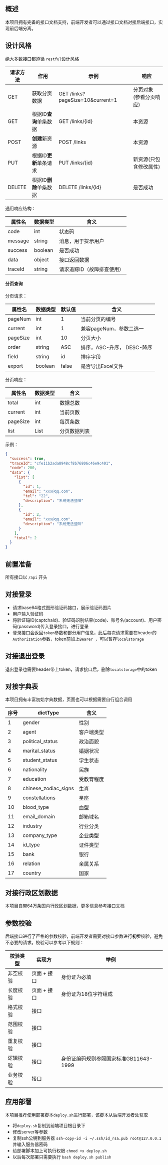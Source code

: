 ## 概述

本项目拥有完备的接口文档支持，前端开发者可以通过接口文档对接后端接口，实现前后端分离。

## 设计风格

绝大多数接口都遵循 `restful`设计风格

| 请求方法   | 作用             | 示例                                 | 响应            |
|--------|----------------|------------------------------------|---------------|
| GET    | 获取分页数据         | GET   /links?pageSize=10&current=1 | 分页对象 (参看分页响应) |
| GET    | 根据ID**查询**单条数据 | GET   /links/{id}                  | 本资源           |
| POST   | **创建**新资源      | POST   /links                      | 本资源           |
| PUT    | 根据ID**更新**单条请求 | PUT   /links/{id}                  | 新资源(只包含修改属性)  |
| DELETE | 根据ID**删除**单条数据 | DELETE   /links/{id}               | 是否成功          |

通用响应结构：

| 属性名     | 数据类型    | 含义             |
|---------|---------|----------------|
| code    | int     | 状态码            |
| message | string  | 消息，用于提示用户      |
| success | boolean | 是否成功           |
| data    | object  | 接口返回数据         |
| traceId | string  | 请求追踪ID（故障排查使用） |

#### 分页查询

分页请求：

| 属性名      | 数据类型    | 默认值   | 含义                 |
|----------|---------|-------|--------------------|
| pageNum  | int     | 1     | 当前分页的编号            |
| current  | int     | 1     | 兼容pageNum，参数二选一    |
| pageSize | int     | 10    | 分页大小               |
| order    | string  | ASC   | 排序，ASC-升序， DESC-降序 |
| field    | string  | id    | 排序字段               |
| export   | boolean | false | 是否导出Excel文件        |

分页响应：

| 属性名      | 数据类型 | 含义     |
|----------|------|--------|
| total    | int  | 数据总数   |
| current  | int  | 当前页数   |
| pageSize | int  | 每页条数   |
| list     | List | 分页数据列表 |

示例：

```json
{
  "success": true,
  "traceId": "cfe11b2ada8948cf8b76806c46e9c401",
  "code": 200,
  "data": {
    "list": [
      {
        "id": 1,
        "email": "xxx@qq.com",
        "tel": "22",
        "description": "系统无法登陆"
      },
      {
        "id": 2,
        "email": "xxx@qq.com",
        "description": "系统无法登陆"
      }
    ],
    "total": 2
  }
}
```

## 前置准备

所有接口以 `/api` 开头

## 对接登录

- 请求base64格式图形验证码接口，展示验证码图片
- 用户输入验证码
- 将验证码ID(captchaId)、验证码识别结果(code)、账号名(account)、用户密码(password)传入登录接口，进行登录
- 登录接口会返回`token`参数和部分用户信息，此后每次请求需要在header的`Authorization`参数，token前加上`Bearer `，可以暂存`localstorage`

## 对接退出登录

退出登录也需要header带上token，请求接口后，删除`localstorage`中的token

## 对接字典表

本项目拥有丰富初始字典数据，页面也可以根据需要自行组合调用

| 序号 | dictType             | 含义    |
|----|----------------------|-------|
| 1  | gender               | 性别    |
| 2  | agent                | 客户端类型 |
| 3  | political_status     | 政治面貌  |
| 4  | marital_status       | 婚姻状况  |
| 5  | student_status       | 学生状态  |
| 6  | nationality          | 民族    |
| 7  | education            | 受教育程度 |
| 8  | chinese_zodiac_signs | 生肖    |
| 9  | constellations       | 星座    |
| 10 | blood_type           | 血型    |
| 11 | email_domain         | 邮箱域名  |
| 12 | industry             | 行业分类  |
| 13 | company_type         | 企业类型  |
| 14 | id_type              | 证件类型  |
| 15 | bank                 | 银行    |
| 16 | relation             | 亲属关系  |
| 17 | country              | 国家    |

## 对接行政区划数据

本项目自带64万条国内行政区划数据，更多信息参考接口文档

## 参数校验

后端接口进行了严格的参数校验，前端开发者需要对接口参数进行**初步**校验，避免不必要的请求。校验可以参考以下规则：

| 校验类型 | 实现方     | 举例                        |
|------|---------|---------------------------|
| 非空校验 | 页面 + 接口 | 身份证为必填                    |
| 长度校验 | 页面 + 接口 | 身份证为18位字符组成               |
| 格式校验 | 接口      |                           |
| 范围校验 | 接口      |                           |
| 重复校验 | 接口      |                           |
| 逻辑校验 | 接口      | 身份证编码规则参照国家标准GB11643-1999 |
| 业务校验 | 接口      |                           |

## 应用部署

本项目推荐使用部署脚本`deploy.sh`进行部署，该脚本从后端开发者处获取

- 将`deploy.sh`复制到前端项目根目录下
- 修改server等参数
- 复制ssh公钥到服务器 `ssh-copy-id -i ~/.ssh/id_rsa.pub root@127.0.0.1` 并输入服务器密码
- 给部署脚本加上可执行权限 `chmod +x deploy.sh`
- 以后每次部署只需要执行 `bash deploy.sh publish`

